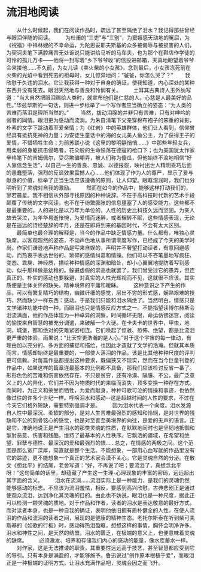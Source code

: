 # 流泪地阅读
　　从什么时候起，我们在阅读作品时，疏远了甚至隔绝了泪水？我记得那些曾经与眼泪伴随的阅读。 
　　为杜甫的“三吏”与“三别”，为窦娥感天动地的冤屈，为《祝福》中祥林嫂的不幸命运，为陀思妥耶夫斯基的众多被侮辱与被损害的人们，为契诃夫笔下满腔痛苦无处诉说只能讲给马听的马车夫，也为那个在鞋店作学徒的可怜的孤儿万卡——他将一封写着“乡下爷爷收”的信投进邮箱，天真地盼望着爷爷会来接他……不久前，为女儿读《卖火柴的小女孩》，念到最后，小女孩冻死前在火柴的光焰中看到死去的祖母时，女儿惊异地问：“爸爸，你怎么哭了？” 
　　我欣慰于久违的泪水。它让我获得一种对于自身的确证，使我知道，内心深处的某种东西并没有死去。眼泪天然地与善良和怜悯有关。 
　　土耳其古典诗人玉外纳写道：“当大自然把眼泪赐给人类时，就宣布他们是仁慈的人。心慈是人最美好的品性。”华兹华斯的一句话，则进一步标举了一个写作者应当确立的姿态：“为人类的苦难而落泪是理所当然的。” 
　　当然，拨动泪腺的并非只有苦难，只有对呻吟的弱者的同情。眼泪更为感动而流淌。为朱自清笔下父亲穿棉布袍子的笨重的背影，朴素的文字下跳动着至爱亲情；为《红岩》中的英雄群体，他们让人看到，信仰曾经具有抵抗死神的力量；为安徒生童话中的海的女儿美人鱼公主，为了获得王子的爱情，不惜牺牲生命；为前苏联小说《这里的黎明静悄悄……》中那些年轻女兵，用柔弱的身躯抗击侵略者，花朵般的生命殒落在德寇的枪口下；也为美国犹太作家辛格笔下的吉姆佩尔，受尽欺骗嘲弄，被人们称为傻瓜，但他始终不渝地相信“好人靠信念生活”，以自己一生的善良、忠诚、以德报怨，映衬出世人精明乖巧后面的愚蠢堕落，强烈的反讽效果震撼人心……他们体现了作为人的尊严，显示了爱与献身的价值，标举了正当生活应该遵循的原则，让人仰望。眼眶湿润时，我们也分明听到了灵魂对自我的激励。 
　　然而在如今的作品中，能够这样打动我们的，寥若晨星。我不相信从外部寻找原因的种种说辞。不在于高科技时代新的艺术手段颠覆了传统的文学阅读，也不在于纷繁膨胀的信息壅塞了人的感受能力。这些都不是最重要的。人的进化是以万年为单位的，人性的历史比科技久远而坚固。为亲人故去哭泣，为年华易逝怅惋，为爱情而迷醉，或者辗转不眠，这些情感表现，无论是在遥远的诗经楚辞的年月，还是在即将到来的基因时代，不会有太大区别。 
　　最简单也最合理的解释是，当今的作品中缺乏情感力量。什么都有，唯独心灵缺席。以客观超然的姿态，不动声色地从事所谓零度写作，已经成了今天的美学时尚。作家们谦逊地声称作品是写来自娱的，声明并不奢望打动读者，有意回避感动，而热衷于表达世俗的、琐碎的感情纠葛和情操。他们可以不吝笔墨地写疯狂、变态、乖戾、神经质，描绘种种情感的深渊和暗处，却小心翼翼地提防着写到感动，似乎那样做是幼稚的。躲避虚假的崇高也就罢了，我们曾受过它的愚弄，但连真正的、朴实的感动也要躲避，对真实的人性光辉视而不见，这就很不应该。其实质便是主体关怀的缺失，精神境界的平庸和暧昧。 
　　这种意识之下产生的作品，可以有繁复精巧的结构，幽微纤细的感觉，层出不穷的形式感，娴熟艰难的技巧，然而缺少一样东西：感动。于是我们只能和泪水隔绝了。当然明白，情感只是文学诸种功能中的一种，而眼泪也只是情感反应方式之一。不能指望读博尔赫斯会泪流满面，他的作品体现为一种卓异的洞察，时间循环无限，命运仿佛迷宫，阅读的愉悦来自智慧的被充分调遣，来破解一个大谜。在卡夫卡的世界中，甲虫，地洞，城堡，都和绝对的灾难紧密相连。它们唤起了惊骇、恐怖、绝望，都是比流泪更严重的体验。雨果说：“比天空更浩瀚的是人心。”对于这个宇宙的每一律动，有理由加以充分的、多方面的捕捉和描绘，也因此才造就了文学的浩瀚。但就其本质而言，情感却始终是最重要的，一部使人落泪的作品，该是比其他种种尺度的评判更可信赖。对每篇作品都提出这种要求，既偏狭又不现实，然而在当今巨量刊登的作品中，如果这样的篇章连最基本的比例都不具备，那我们应该检讨反省一番了。形形色色的苦难和伤害依然存在，不只是贫穷，还有冷漠、隔膜、不公，最广泛意义上的人的异化，它们并不因为物质时代的来临而消失，顶多变换一种存在方式。而同时，为正义和荣誉而牺牲，为爱而献身，种种可歌可泣的情操和事迹，也依然像过往的许多个世纪一样。呼唤泪水和感动--这是超越时间的人性的要求，不过在今天它们格外短缺，需要特别强调才是。 
　　因为泪水代表一个向度。泪水发源自人性中最深沉、柔软的部分，是对人生苦难最强烈的感知和怜悯，是对世界的残缺和不公的刻骨铭心的感觉，也是对至善至美境界的向往，是爱的无声的语言。正是它，准确地说正是产生泪水的那类灵魂的性质，在默默地同时也是坚韧地抵御和掣肘恶意、伤害和残酷，维持了最基本的人性秩序。它飘洒的疆域，在希望和绝望、罪孽与德性、最深沉的爱和最强烈的恨……总之，在情感的两极之间。这个范围是那么宽广深厚，简直就是整个生活。不能想象，一部用心血写就的作品里没有它的踪迹，更不能想象一个真正的艺术家会漠不关心。它是灵魂自然的分泌。在散文《想北平》的结尾，老舍写道：“好，不再说了吧；要流泪了，真想念北平呀！”这句简单的话里，却蕴藏了产生这一生理-心理现象的丰富的密码，远远超出其字面的含义。 
　　泪水在流淌……流泪实际上是一种能力，是我们的灵魂仍然能够感动的标志。不应该为流泪羞怯，相反，要感到高兴欣慰。古典悲剧正是通过使观众流泪，达到净化其灵魂的目的。由此也不妨说，眼泪也是一种尺度，据此正可以检测一颗灵魂的质地。对于作品和作者，读者的泪水是表达敬意的最好方式，而对读者本身，也是一种自我的确证，表明他依旧拥有质朴健全的人性。在使人流泪的作品和流泪的读者之间，展现的是健康的精神生态。老托尔斯泰在听到柴可夫斯基的《如歌的行板》时，感动得热泪盈眶，想想这样的事情，胸怀会明净许多。泪水和神性之间，是天然的结盟。泪水的匮乏，在极端的意义上，也便意味着灵魂的缺席。 
　　必须激发、培养和存储我们内心的感动的能量，像水库蓄水一样。 
　　对作家，这是无法推诿的职责，其重要性远远高于技艺，甚至智慧都应受到它的导引。只有本身是满盈的，才能够施予。鲁迅说过“创作原本根植于爱”，而眼泪正是一种极端的证明方式。让泪水充满作品吧，灵魂会因之而飞升。
 